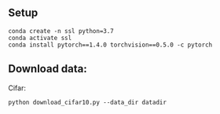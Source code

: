 ## Setup
```
conda create -n ssl python=3.7
conda activate ssl
conda install pytorch==1.4.0 torchvision==0.5.0 -c pytorch
```

## Download data:
Cifar:
```
python download_cifar10.py --data_dir datadir
```
